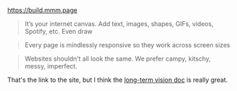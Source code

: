 https://build.mmm.page

> It’s your internet canvas. Add text, images, shapes, GIFs, videos, Spotify, etc. Even draw

> Every page is mindlessly responsive so they work across screen sizes

> Websites shouldn't all look the same. We prefer campy, kitschy, messy, imperfect.

That's the link to the site, but I think the [long-term vision doc](https://paper.mmm.dev) is really great.